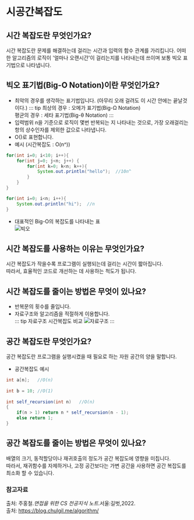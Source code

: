 # 시공간복잡도

## 시간 복잡도란 무엇인가요?
시간 복잡도란 문제를 해결하는데 걸리는 시간과 입력의 함수 관계를 가리킵니다. 
어떠한 알고리즘의 로직이 '얼마나 오랜시간'이 걸리는지를 나타내는데 쓰이며 보통 빅오 표기법으로 나타냅니다.

## 빅오 표기법(Big-O Notation)이란 무엇인가요?
- 최악의 경우를 생각하는 표기법입니다. (아무리 오래 걸려도 이 시간 안에는 끝날것이다.)
::: tip
최상의 경우 : 오메가 표기법(Big-Ω Notation)  
평균의 경우 : 세타 표기법(Big-θ Notation)
:::
- 입력범위 n을 기준으로 로직이 몇번 반복되는 지 나타내는 것으로, 가장 오래걸리는 항의 상수인자를 제외한 값으로 나타냅니다.
- O()로 표현합니다.
- 예시 (시간복잡도 : O(n^))
```java
for(int i=0; i<10; i++){
    for(int j=0; j<n; j++) {
        for(int k=0; k<n; k++){
            System.out.println("hello");  //10n^
        }    
    }
}

for(int i=0; i<n; i++){
    System.out.println("hi");  //n
}
```
- 대표적인 Big-O의 복잡도를 나타내는 표  
![빅오](https://user-images.githubusercontent.com/79966015/172078404-e38eb0fa-0ca9-4e72-b79c-76f13fecb266.PNG)

## 시간 복잡도를 사용하는 이유는 무엇인가요? 
시간 복잡도가 작을수록 프로그램이 실행되는데 걸리는 시간이 짧아집니다.  
따라서, 효율적인 코드로 개선하는 데 사용하는 척도가 됩니다.

## 시간 복잡도를 줄이는 방법은 무엇이 있나요?
- 반복문의 횟수를 줄입니다.
- 자료구조와 알고리즘을 적절하게 이용합니다.  
  ::: tip
자료구조 시간복잡도 비교
  ![자료구조](https://user-images.githubusercontent.com/79966015/172079313-b1d2f9ee-e02b-403c-90ba-1b8549c95b22.PNG)
  :::

## 공간 복잡도란 무엇인가요?
공간 복잡도란 프로그램을 실행시켰을 때 필요로 하는 자원 공간의 양을 말합니다.
- 공간복잡도 예시
```java
int a[n];   //O(n)
        
int b = 10; //O(1)
        
int self_recursion(int n)   //O(n)
{
    if(n > 1) return n * self_recursion(n - 1);
    else return 1;
}
```

## 공간 복잡도를 줄이는 방법은 무엇이 있나요?
배열의 크기, 동적할당이나 재귀호출의 정도가 공간 복잡도에 영향을 미칩니다.  
따라서, 재귀함수를 자제하거나, 고정 공간보다는 가변 공간을 사용하면 공간 복잡도를 최소화 할 수 있습니다.

### 참고자료
출처: 주홍철.*면접을 위한 CS 전공지식 노트*.서울:길벗,2022.  
출처: https://blog.chulgil.me/algorithm/ 